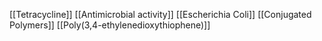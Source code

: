 [[Tetracycline]]
[[Antimicrobial activity]]
[[Escherichia Coli]]
[[Conjugated Polymers]]
[[Poly(3,4-ethylenedioxythiophene)]]
